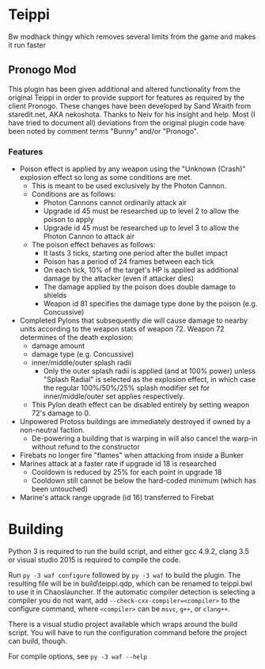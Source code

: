 # Teippi
Bw modhack thingy which removes several limits from the game and makes it run faster

## Pronogo Mod
This plugin has been given additional and altered functionality from the original Teippi in order to provide support for features as required by the client Pronogo.
These changes have been developed by Sand Wraith from staredit.net, AKA nekoshota. Thanks to Neiv for his insight and help.
Most (I have tried to document all) deviations from the original plugin code have been noted by comment terms "Bunny" and/or "Pronogo".

### Features

- Poison effect is applied by any weapon using the "Unknown (Crash)" explosion effect so long as some conditions are met.
  - This is meant to be used exclusively by the Photon Cannon.
  - Conditions are as follows:
    - Photon Cannons cannot ordinarily attack air
	- Upgrade id 45 must be researched up to level 2 to allow the poison to apply
	- Upgrade id 45 must be researched up to level 3 to allow the Photon Cannon to attack air
  - The poison effect behaves as follows:
    - It lasts 3 ticks, starting one period after the bullet impact
	- Poison has a period of 24 frames between each tick
	- On each tick, 10% of the target's HP is applied as additional damage by the attacker (even if attacker dies)
    - The damage applied by the poison does double damage to shields
	- Weapon id 81 specifies the damage type done by the poison (e.g. Concussive)
- Completed Pylons that subsequently die will cause damage to nearby units according to the weapon stats of weapon 72. Weapon 72 determines of the death explosion:
  - damage amount
  - damage type (e.g. Concussive)
  - inner/middle/outer splash radii
    - Only the outer splash radii is applied (and at 100% power) unless "Splash Radial" is selected as the explosion effect, in which case the regular 100%/50%/25% splash modifier set for inner/middle/outer set applies respectively.
  - This Pylon death effect can be disabled entirely by setting weapon 72's damage to 0.
- Unpowered Protoss buildings are immediately destroyed if owned by a non-neutral faction.
  - De-powering a building that is warping in will also cancel the warp-in without refund to the constructor
- Firebats no longer fire "flames" when attacking from inside a Bunker
- Marines attack at a faster rate if upgrade id 18 is researched
  - Cooldown is reduced by 25% for each point in upgrade 18
  - Cooldown still cannot be below the hard-coded minimum (which has been untouched)
- Marine's attack range upgrade (id 16) transferred to Firebat

# Building
Python 3 is required to run the build script, and either gcc 4.9.2, clang 3.5 or visual studio 2015 is required to compile the code.

Run `py -3 waf configure` followed by `py -3 waf` to build the plugin. The resulting file will be in build\teippi.qdp, which can be renamed to teippi.bwl to use it in Chaoslauncher.
If the automatic compiler detection is selecting a compiler you do not want, add `--check-cxx-compiler=<compiler>` to the configure command, where `<compiler>` can be `msvc`, `g++`, or `clang++`.

There is a visual studio project available which wraps around the build script.
You will have to run the configuration command before the project can build, though.

For compile options, see `py -3 waf --help`
